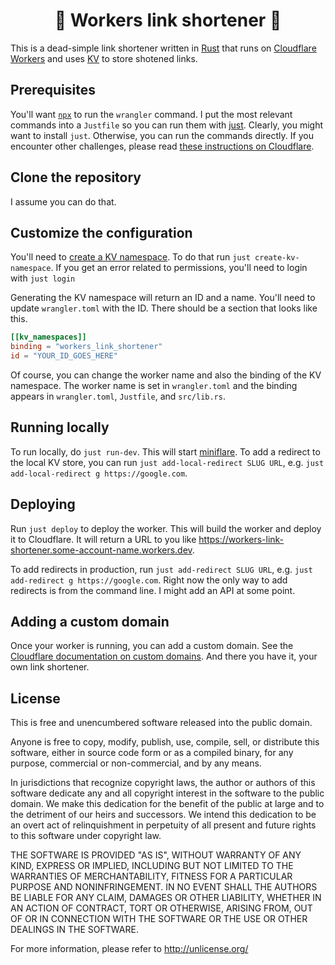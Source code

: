 <div style="text-align: center;">
<h1>
   🔗 Workers link shortener 🔗
</h1>
</div>

This is a dead-simple link shortener written
in [Rust](https://www.rust-lang.org/) that runs
on [Cloudflare Workers](https://workers.cloudflare.com/)
and uses [KV](https://developers.cloudflare.com/workers/runtime-apis/kv) to store shotened links.

## Prerequisites

You'll want [`npx`](https://www.npmjs.com/package/npx) to run the
`wrangler` command. I put the most relevant commands into a `Justfile`
so you can run them with [just](https://github.com/casey/just).
Clearly, you might want to install `just`. Otherwise, you can run
the commands directly. If you encounter other challenges, please
read [these instructions on Cloudflare](https://developers.cloudflare.com/workers/languages/rust/).

## Clone the repository

I assume you can do that.

## Customize the configuration

You'll need to [create a KV
namespace](https://developers.cloudflare.com/kv/get-started/#2-create-a-kv-namespace).
To do that run `just create-kv-namespace`. If you
get an error related to permissions, you'll need to login with `just
login`

Generating the KV namespace will return an ID and a name. You'll need
to update `wrangler.toml` with the ID. There should be
a section that looks like this.

```toml
[[kv_namespaces]]
binding = "workers_link_shortener"
id = "YOUR_ID_GOES_HERE"
```

Of course, you can change the worker name and also the binding 
of the KV namespace. The worker name is set in `wrangler.toml` and
the binding appears in `wrangler.toml`, `Justfile`, and `src/lib.rs`. 

## Running locally

To run locally, do `just run-dev`. This will start [miniflare](https://miniflare.dev/).
To add a redirect to the local KV store, you can run `just add-local-redirect SLUG URL`,
e.g. `just add-local-redirect g https://google.com`.

## Deploying

Run `just deploy` to deploy the worker. This will build the worker and
deploy it to Cloudflare. It will return a URL to you like
 <https://workers-link-shortener.some-account-name.workers.dev>.

 To add redirects in production, run `just add-redirect SLUG URL`, e.g. `just add-redirect g https://google.com`. Right now the only way to add redirects is from
 the command line. I might add an API at some point.


## Adding a custom domain

Once your worker is running, you can add a custom domain. See the
[Cloudflare documentation on custom domains](https://developers.cloudflare.com/workers/configuration/routing/custom-domains/). And there you have it,
your own link shortener.

## License

This is free and unencumbered software released into the public domain.

Anyone is free to copy, modify, publish, use, compile, sell, or
distribute this software, either in source code form or as a compiled
binary, for any purpose, commercial or non-commercial, and by any
means.

In jurisdictions that recognize copyright laws, the author or authors
of this software dedicate any and all copyright interest in the
software to the public domain. We make this dedication for the benefit
of the public at large and to the detriment of our heirs and
successors. We intend this dedication to be an overt act of
relinquishment in perpetuity of all present and future rights to this
software under copyright law.

THE SOFTWARE IS PROVIDED "AS IS", WITHOUT WARRANTY OF ANY KIND,
EXPRESS OR IMPLIED, INCLUDING BUT NOT LIMITED TO THE WARRANTIES OF
MERCHANTABILITY, FITNESS FOR A PARTICULAR PURPOSE AND NONINFRINGEMENT.
IN NO EVENT SHALL THE AUTHORS BE LIABLE FOR ANY CLAIM, DAMAGES OR
OTHER LIABILITY, WHETHER IN AN ACTION OF CONTRACT, TORT OR OTHERWISE,
ARISING FROM, OUT OF OR IN CONNECTION WITH THE SOFTWARE OR THE USE OR
OTHER DEALINGS IN THE SOFTWARE.

For more information, please refer to <http://unlicense.org/>